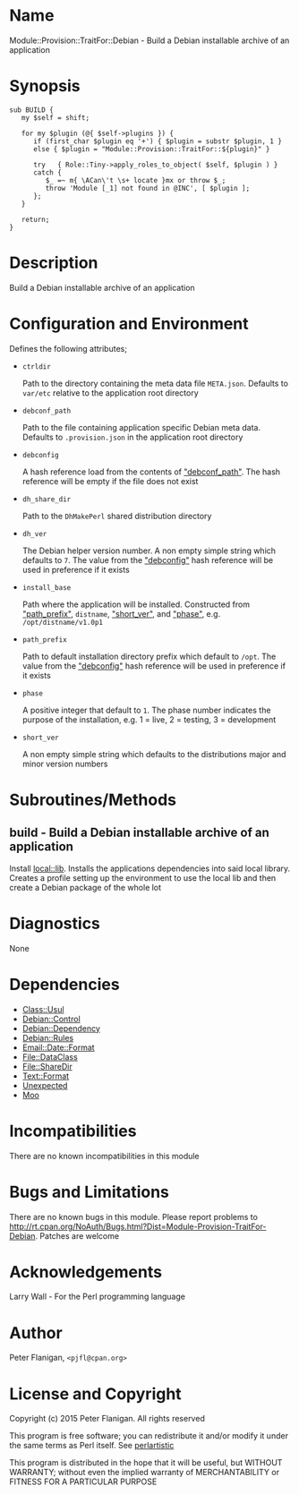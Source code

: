 # Name

Module::Provision::TraitFor::Debian - Build a Debian installable archive of an application

# Synopsis

    sub BUILD {
       my $self = shift;

       for my $plugin (@{ $self->plugins }) {
          if (first_char $plugin eq '+') { $plugin = substr $plugin, 1 }
          else { $plugin = "Module::Provision::TraitFor::${plugin}" }

          try   { Role::Tiny->apply_roles_to_object( $self, $plugin ) }
          catch {
             $_ =~ m{ \ACan\'t \s+ locate }mx or throw $_;
             throw 'Module [_1] not found in @INC', [ $plugin ];
          };
       }

       return;
    }

# Description

Build a Debian installable archive of an application

# Configuration and Environment

Defines the following attributes;

- `ctrldir`

    Path to the directory containing the meta data file `META.json`. Defaults to
    `var/etc` relative to the application root directory

- `debconf_path`

    Path to the file containing application specific Debian meta data. Defaults
    to `.provision.json` in the application root directory

- `debconfig`

    A hash reference load from the contents of ["debconf\_path"](#debconf_path). The hash reference
    will be empty if the file does not exist

- `dh_share_dir`

    Path to the `DhMakePerl` shared distribution directory

- `dh_ver`

    The Debian helper version number. A non empty simple string which defaults to
    `7`. The value from the ["debconfig"](#debconfig) hash reference will be used in
    preference if it exists

- `install_base`

    Path where the application will be installed. Constructed from ["path\_prefix"](#path_prefix),
    `distname`, ["short\_ver"](#short_ver), and ["phase"](#phase), e.g. `/opt/distname/v1.0p1`

- `path_prefix`

    Path to default installation directory prefix which default to
    `/opt`. The value from the ["debconfig"](#debconfig) hash reference will be used in
    preference if it exists

- `phase`

    A positive integer that default to `1`. The phase number indicates the
    purpose of the installation, e.g. 1 = live, 2 = testing, 3 = development

- `short_ver`

    A non empty simple string which defaults to the distributions major and
    minor version numbers

# Subroutines/Methods

## build - Build a Debian installable archive of an application

Install [local::lib](https://metacpan.org/pod/local::lib). Installs the applications dependencies into said local
library. Creates a profile setting up the environment to use the local lib
and then create a Debian package of the whole lot

# Diagnostics

None

# Dependencies

- [Class::Usul](https://metacpan.org/pod/Class::Usul)
- [Debian::Control](https://metacpan.org/pod/Debian::Control)
- [Debian::Dependency](https://metacpan.org/pod/Debian::Dependency)
- [Debian::Rules](https://metacpan.org/pod/Debian::Rules)
- [Email::Date::Format](https://metacpan.org/pod/Email::Date::Format)
- [File::DataClass](https://metacpan.org/pod/File::DataClass)
- [File::ShareDir](https://metacpan.org/pod/File::ShareDir)
- [Text::Format](https://metacpan.org/pod/Text::Format)
- [Unexpected](https://metacpan.org/pod/Unexpected)
- [Moo](https://metacpan.org/pod/Moo)

# Incompatibilities

There are no known incompatibilities in this module

# Bugs and Limitations

There are no known bugs in this module. Please report problems to
http://rt.cpan.org/NoAuth/Bugs.html?Dist=Module-Provision-TraitFor-Debian.
Patches are welcome

# Acknowledgements

Larry Wall - For the Perl programming language

# Author

Peter Flanigan, `<pjfl@cpan.org>`

# License and Copyright

Copyright (c) 2015 Peter Flanigan. All rights reserved

This program is free software; you can redistribute it and/or modify it
under the same terms as Perl itself. See [perlartistic](https://metacpan.org/pod/perlartistic)

This program is distributed in the hope that it will be useful,
but WITHOUT WARRANTY; without even the implied warranty of
MERCHANTABILITY or FITNESS FOR A PARTICULAR PURPOSE
